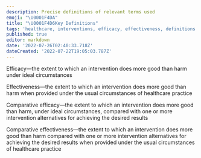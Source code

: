 ```yaml
---
description: Precise definitions of relevant terms used
emoji: "\U0001F4DA"
title: "\U0001F4D6Key Definitions"
tags: 'healthcare, interventions, efficacy, effectiveness, definitions'
published: true
editor: markdown
date: '2022-07-26T02:40:33.718Z'
dateCreated: '2022-07-22T19:05:03.787Z'
---
```


Efficacy—the extent to which an intervention does more good than harm under ideal circumstances

Effectiveness—the extent to which an intervention does more good than harm when provided under the usual circumstances of healthcare practice

Comparative efficacy—the extent to which an intervention does more good than harm, under ideal circumstances, compared with one or more intervention alternatives for achieving the desired results

Comparative effectiveness—the extent to which an intervention does more good than harm compared with one or more intervention alternatives for achieving the desired results when provided under the usual circumstances of healthcare practice
